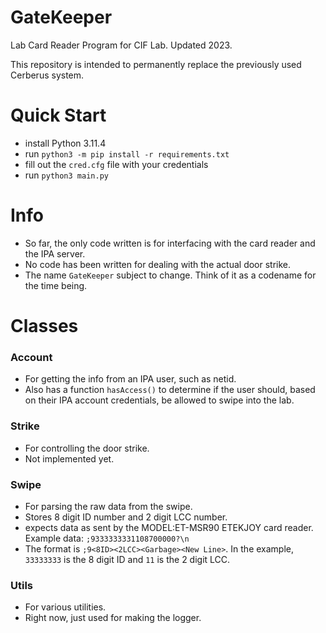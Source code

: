 # GateKeeper
Lab Card Reader Program for CIF Lab. Updated 2023.

This repository is intended to permanently replace the previously used Cerberus system.

# Quick Start
- install Python 3.11.4
- run `python3 -m pip install -r requirements.txt`
- fill out the `cred.cfg` file with your credentials
- run `python3 main.py`

# Info
- So far, the only code written is for interfacing with the card reader and the IPA server.
- No code has been written for dealing with the actual door strike.
- The name `GateKeeper` subject to change. Think of it as a codename for the time being.

# Classes
### Account
- For getting the info from an IPA user, such as netid.
- Also has a function `hasAccess()` to determine if the user should, based on their IPA account credentials, be allowed to swipe into the lab.

### Strike
- For controlling the door strike.
- Not implemented yet.

### Swipe
- For parsing the raw data from the swipe.
- Stores 8 digit ID number and 2 digit LCC number.
- expects data as sent by the MODEL:ET-MSR90 ETEKJOY card reader. Example data: `;9333333331108700000?\n`
- The format is `;9<8ID><2LCC><Garbage><New Line>`. In the example, `33333333` is the 8 digit ID and `11` is the 2 digit LCC.

### Utils
- For various utilities.
- Right now, just used for making the logger.
